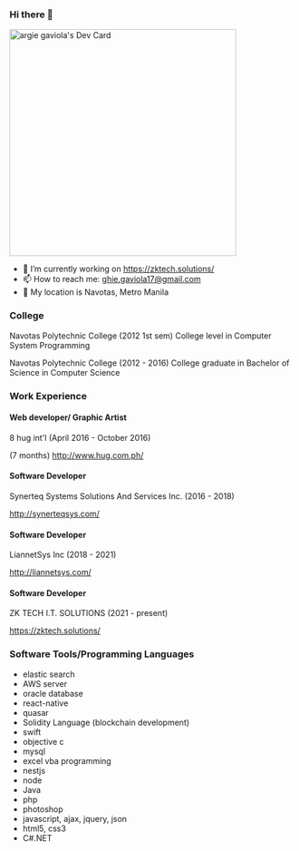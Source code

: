 ### Hi there 👋
<a href="https://app.daily.dev/argie"><img src="https://api.daily.dev/devcards/f6da7c6cae924cc4b498fa0d1ddcbf29.png?r=7dj" width="400" alt="argie gaviola's Dev Card"/></a>
- 🔭 I’m currently working on https://zktech.solutions/
- 📫 How to reach me: ghie.gaviola17@gmail.com
- :round_pushpin: My location is Navotas, Metro Manila

### College

Navotas Polytechnic College (2012 1st sem)
College level in Computer System Programming

Navotas Polytechnic College (2012 - 2016)
College graduate in Bachelor of Science in Computer Science


### Work Experience
#### Web developer/ Graphic Artist
8 hug int'l (April 2016 - October 2016)

(7 months)
http://www.hug.com.ph/

#### Software Developer
Synerteq Systems Solutions And Services Inc. (2016 - 2018)

http://synerteqsys.com/

#### Software Developer
LiannetSys Inc (2018 - 2021)

http://liannetsys.com/ 

#### Software Developer
ZK TECH I.T. SOLUTIONS (2021 - present)

https://zktech.solutions/


### Software Tools/Programming Languages 
- elastic search
- AWS server
- oracle database
- react-native
- quasar
- Solidity Language (blockchain development)
- swift
- objective c
- mysql
- excel vba programming
- nestjs
- node
- Java
- php
- photoshop
- javascript, ajax, jquery, json
- html5, css3
- C#.NET

<!--
**argiegaviola17/argiegaviola17** is a ✨ _special_ ✨ repository because its `README.md` (this file) appears on your GitHub profile.

Here are some ideas to get you started:

- 🔭 I’m currently working on ...
- 🌱 I’m currently learning ...
- 👯 I’m looking to collaborate on ...
- 🤔 I’m looking for help with ...
- 💬 Ask me about ...
- 📫 How to reach me: ...
- 😄 Pronouns: ...
- ⚡ Fun fact: ...
-->
